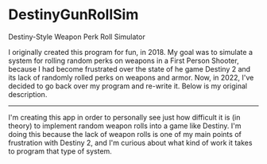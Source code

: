 # DestinyGunRollSim
Destiny-Style Weapon Perk Roll Simulator

I originally created this program for fun, in 2018.
My goal was to simulate a system for rolling random perks on weapons in a First Person Shooter, because I had become frustrated over the state of he game Destiny 2 and its lack of randomly rolled perks on weapons and armor.
Now, in 2022, I've decided to go back over my program and re-write it.
Below is my original description.

-----

I'm creating this app in order to personally see just how difficult it is (in theory) to implement random weapon rolls into a game like Destiny.
I'm doing this because the lack of weapon rolls is one of my main points of frustration with Destiny 2, and I'm curious about what kind of work it takes to program that type of system.
